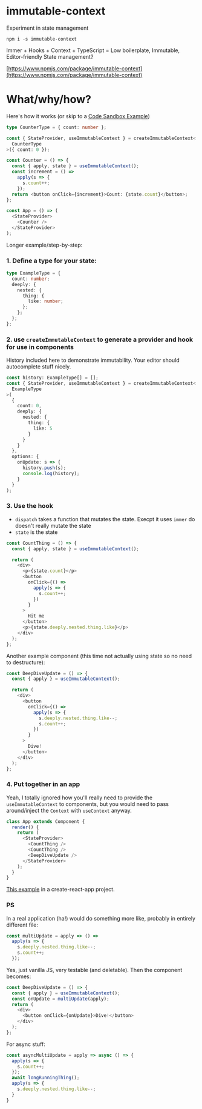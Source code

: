 # immutable-context

Experiment in state management

`npm i -s immutable-context`

Immer + Hooks + Context + TypeScript = Low boilerplate, Immutable, Editor-friendly State management?

[https://www.npmjs.com/package/immutable-context](https://www.npmjs.com/package/immutable-context)

# What/why/how?

Here's how it works (or skip to a [Code Sandbox Example](https://codesandbox.io/s/intelligent-kowalevski-6evy9?fontsize=14))

```typescript
type CounterType = { count: number };

const { StateProvider, useImmutableContext } = createImmutableContext<
  CounterType
>({ count: 0 });

const Counter = () => {
  const { apply, state } = useImmutableContext();
  const increment = () =>
    apply(s => {
      s.count++;
    });
  return <button onClick={increment}>Count: {state.count}</button>;
};

const App = () => (
  <StateProvider>
    <Counter />
  </StateProvider>
);
```

Longer example/step-by-step:

### 1. Define a type for your state:

```typescript
type ExampleType = {
  count: number;
  deeply: {
    nested: {
      thing: {
        like: number;
      };
    };
  };
};
```

### 2. use `createImmutableContext` to generate a provider and hook for use in components

History included here to demonstrate immutability. Your editor should autocomplete stuff nicely.

```typescript
const history: ExampleType[] = [];
const { StateProvider, useImmutableContext } = createImmutableContext<
  ExampleType
>(
  {
    count: 0,
    deeply: {
      nested: {
        thing: {
          like: 5
        }
      }
    }
  },
  options: {
    onUpdate: s => {
      history.push(s);
      console.log(history);
    }
  }
);
```

### 3. Use the hook

- `dispatch` takes a function that mutates the state. Execpt it uses `immer` do doesn't really mutate the state
- `state` is the state

```typescript
const CountThing = () => {
  const { apply, state } = useImmutableContext();

  return (
    <div>
      <p>{state.count}</p>
      <button
        onClick={() =>
          apply(s => {
            s.count++;
          })
        }
      >
        Hit me
      </button>
      <p>{state.deeply.nested.thing.like}</p>
    </div>
  );
};
```

Another example component (this time not actually using state so no need to destructure):

```typescript
const DeepDiveUpdate = () => {
  const { apply } = useImmutableContext();

  return (
    <div>
      <button
        onClick={() =>
          apply(s => {
            s.deeply.nested.thing.like--;
            s.count++;
          })
        }
      >
        Dive!
      </button>
    </div>
  );
};
```

### 4. Put together in an app

Yeah, I totally ignored how you'll really need to provide the `useImmutableContext` to components, but you would need to pass around/inject the `Context` with `useContext` anyway.

```typescript
class App extends Component {
  render() {
    return (
      <StateProvider>
        <CountThing />
        <CountThing />
        <DeepDiveUpdate />
      </StateProvider>
    );
  }
}
```

[This example](https://github.com/jamesporter/immutable-context-example) in a create-react-app project.

### PS

In a real application (ha!) would do something more like, probably in entirely different file:

```typescript
const multiUpdate = apply => () =>
  apply(s => {
    s.deeply.nested.thing.like--;
    s.count++;
  });
```

Yes, just vanilla JS, very testable (and deletable). Then the component becomes:

```typescript
const DeepDiveUpdate = () => {
  const { apply } = useImmutableContext();
  const onUpdate = multiUpdate(apply);
  return (
    <div>
      <button onClick={onUpdate}>Dive!</button>
    </div>
  );
};
```

For async stuff:

```typescript
const asyncMultiUpdate = apply => async () => {
  apply(s => {
    s.count++;
  });
  await longRunningThing();
  apply(s => {
    s.deeply.nested.thing.like--;
  }
}
```
